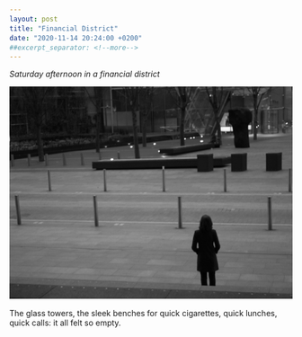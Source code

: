 ```yaml
---
layout: post
title: "Financial District"
date: "2020-11-14 20:24:00 +0200"
##excerpt_separator: <!--more-->
---
```


_Saturday afternoon in a financial district_

![financial district](/assets/images/financial-district-bw.jpeg)

The glass towers, the sleek benches for quick cigarettes, quick lunches, quick calls: it all felt so empty.
